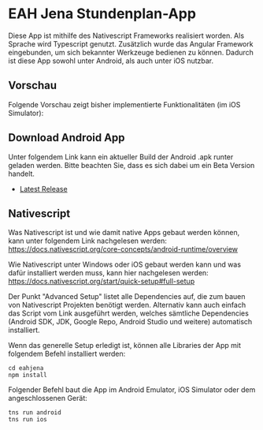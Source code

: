 # EAH Jena Stundenplan-App
Diese App ist mithilfe des Nativescript Frameworks realisiert worden. Als Sprache wird Typescript genutzt. Zusätzlich wurde das Angular Framework eingebunden, um sich bekannter Werkzeuge bedienen zu können.
Dadurch ist diese App sowohl unter Android, als auch unter iOS nutzbar.

## Vorschau
Folgende Vorschau zeigt bisher implementierte Funktionalitäten (im iOS Simulator):

<!-- <img src="https://user-images.githubusercontent.com/43359029/53537018-d0c72500-3b08-11e9-934c-3bb97e7d953e.png" width="500"/> -->


## Download Android App
Unter folgendem Link kann ein aktueller Build der Android .apk runter geladen werden.
Bitte beachten Sie, dass es sich dabei um ein Beta Version handelt.
* <summary><a href="https://github.com/ishiharas/eahjena/releases/latest">Latest Release</a></summary>


## Nativescript
Was Nativescript ist und wie damit native Apps gebaut werden können, kann unter folgendem Link nachgelesen werden:
https://docs.nativescript.org/core-concepts/android-runtime/overview

Wie Nativescript unter Windows oder iOS gebaut werden kann und was dafür installiert werden muss, kann hier nachgelesen werden:
https://docs.nativescript.org/start/quick-setup#full-setup

Der Punkt "Advanced Setup" listet alle Dependencies auf, die zum bauen von Nativescript Projekten benötigt werden. 
Alternativ kann auch einfach das Script vom Link ausgeführt werden, welches sämtliche Dependencies (Android SDK, JDK, Google Repo, Android Studio und weitere) automatisch installiert.

Wenn das generelle Setup erledigt ist, können alle Libraries der App mit folgendem Befehl installiert werden:
```
cd eahjena
npm install
```

Folgender Befehl baut die App im Android Emulator, iOS Simulator oder dem angeschlossenen Gerät:

```
tns run android
tns run ios
```